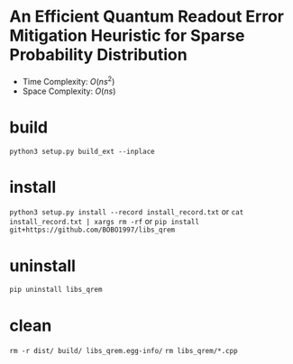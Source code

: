 # An Efficient Quantum Readout Error Mitigation Heuristic for Sparse Probability Distribution

- Time Complexity: $O(ns^2)$
- Space Complexity: $O(ns)$

# build

`python3 setup.py build_ext --inplace`

# install

`python3 setup.py install --record install_record.txt`
or
`cat install_record.txt | xargs rm -rf`
or
`pip install git+https://github.com/BOBO1997/libs_qrem`

# uninstall

`pip uninstall libs_qrem`

# clean

`rm -r dist/ build/ libs_qrem.egg-info/`
`rm libs_qrem/*.cpp`